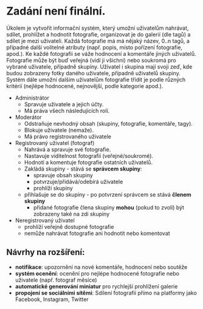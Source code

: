 # Zadání není finální.

Úkolem je vytvořit informační systém, který umožní uživatelům nahrávat, sdílet, prohlížet a hodnotit fotografie, organizovat je do galerií (dle tagů) a sdílet je mezi uživateli. Každá fotografie má má nějaký název, 0..n tagů, a případné další volitelné atributy (např. popis, místo pořízení fotografie, apod.). Ke každé fotografii se váže hodnocení a komentáře jiných uživatelů. Fotografie může být buď veřejná (vidí ji všichni) nebo soukromá pro vybrané uživatele, případně skupiny. Uživatel i skupina mají svoji zeď, kde budou zobrazeny fotky daného uživatele, případně uživatelů skupiny. Systém dále umožní dalším uživatelům fotografie třídit je podle různých kritérií (nejlépe hodnocené, nejnovější, podle kategorie apod.).

* Administrátor
    * Spravuje uživatele a jejich účty.
    * Má práva všech následujících rolí.
* Moderátor
    * Odstraňuje nevhodný obsah (skupiny, fotografie, komentáře, tagy).
    * Blokuje uživatele (nemaže).
    * Má právo registrovaného uživatele
* Registrovaný uživatel (fotograf)
    * Nahrává a spravuje své fotografie.
    * Nastavuje viditelnost fotografií (veřejné/soukromé).
    * Hodnotí a komentuje fotografie ostatních uživatelů.
    * Zakládá skupiny - stává se **správcem skupiny**:
        * spravuje obsah skupiny
        * potvrzuje/přidává/odebírá uživatele
        * prohlíží skupiny
    * přihlašuje se do skupiny - po potvrzení správcem se stává **členem skupiny**
        * přidané fotografie člena skupiny **mohou** (pokud to zvolí) být zobrazeny také na zdi skupiny
* Neregistrovaný uživatel
    * prohlíží veřejně dostupné fotografie
    * nemůže nahrávat fotografie ani hodnotit nebo komentovat

## Návrhy na rozšíření:

* **notifikace**: upozornění na nové komentáře, hodnocení nebo soutěže
* **systém ocenění**: ocenění pro nejlépe hodnocené fotografie nebo uživatele (např. fotograf měsíce)
* **automatické generování miniatur** pro rychlejší prohlížení galerie
* **propojení se sociálními sítěmi**: Sdílení fotografií přímo na platformy jako Facebook, Instagram, Twitter
